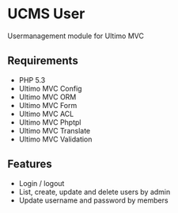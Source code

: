 # UCMS User
Usermanagement module for Ultimo MVC

## Requirements
* PHP 5.3
* Ultimo MVC Config
* Ultimo MVC ORM
* Ultimo MVC Form
* Ultimo MVC ACL
* Ultimo MVC Phptpl
* Ultimo MVC Translate
* Ultimo MVC Validation

## Features
* Login / logout
* List, create, update and delete users by admin
* Update username and password by members